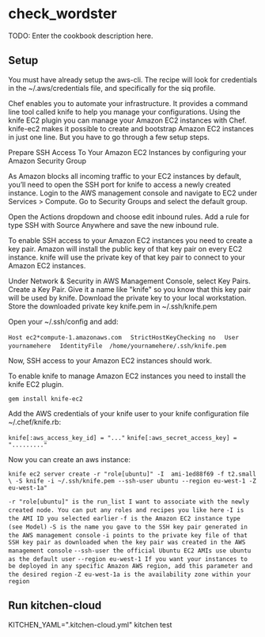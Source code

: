 # check_wordster

TODO: Enter the cookbook description here.

## Setup

You must have already setup the aws-cli.  The recipe will look
for credentials in the ~/.aws/credentials file, and specifically 
for the siq profile.

Chef enables you to automate your infrastructure. It provides a
command line tool called knife to help you manage your configurations.
Using the knife EC2 plugin you can manage your Amazon EC2 instances
with Chef.  knife-ec2 makes it possible to create and bootstrap Amazon
EC2 instances in just one line. But you have to go through a few setup steps.

Prepare SSH Access To Your Amazon EC2 Instances by configuring your Amazon Security Group

As Amazon blocks all incoming traffic to your EC2 instances by default,
you’ll need to open the SSH port for knife to access a newly created
instance.  Login to the AWS management console and navigate to EC2 under
Services > Compute. Go to Security Groups and select the default group.

Open the Actions dropdown and choose edit inbound rules.  Add a rule for
type SSH with Source Anywhere and save the new inbound rule.

To enable SSH access to your Amazon EC2 instances you need to create a key pair.
Amazon will install the public key of that key pair on every EC2 instance.
knife will use the private key of that key pair to connect to your Amazon EC2 instances.

Under Network & Security in AWS Management Console, select Key Pairs. Create a Key Pair.
Give it a name like "knife" so you know that this key pair will be used by knife.
Download the private key to your local workstation.  Store the downloaded private
key knife.pem in ~/.ssh/knife.pem

Open your ~/.ssh/config and add:

`Host ec2*compute-1.amazonaws.com`
`  StrictHostKeyChecking no`
`  User yournamehere`
`  IdentityFile  /home/yournamehere/.ssh/knife.pem`

Now, SSH access to your Amazon EC2 instances should work.

To enable knife to manage Amazon EC2 instances you need to install the knife EC2 plugin.

`gem install knife-ec2`

Add the AWS credentials of your knife user to your knife configuration file ~/.chef/knife.rb:

`knife[:aws_access_key_id] = "..."`
`knife[:aws_secret_access_key] = "........."`

Now you can create an aws instance:

`knife ec2 server create -r "role[ubuntu]" -I  ami-1ed88f69 -f t2.small \
  -S knife -i ~/.ssh/knife.pem --ssh-user ubuntu --region eu-west-1 -Z eu-west-1a"`

`-r "role[ubuntu]" is the run_list I want to associate with the newly created node. You can put any roles and recipes you like here`
`-I is the AMI ID you selected earlier`
`-f is the Amazon EC2 instance type (see Model)`
`-S is the name you gave to the SSH key pair generated in the AWS management console`
`-i points to the private key file of that SSH key pair as downloaded when the key pair was created in the AWS management console`
`--ssh-user the official Ubuntu EC2 AMIs use ubuntu as the default user`
`--region eu-west-1 If you want your instances to be deployed in any specific Amazon AWS region, add this parameter and the desired region`
`-Z eu-west-1a is the availability zone within your region`

## Run kitchen-cloud

KITCHEN_YAML=".kitchen-cloud.yml" kitchen test

